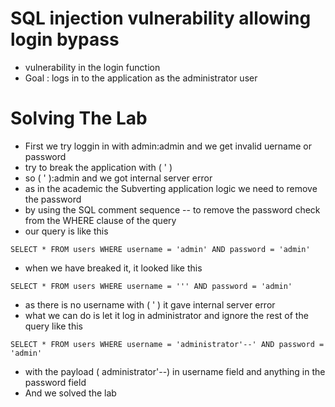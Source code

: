 # SQL injection vulnerability allowing login bypass
- vulnerability in the login function
- Goal : logs in to the application as the administrator user
# Solving The Lab
- First we try loggin in with admin:admin and we get invalid uername or password
- try to break the application with ( ' )
- so ( ' ):admin and we got internal server error
- as in the academic the Subverting application logic we need to remove the password
- by using the SQL comment sequence -- to remove the password check from the WHERE clause of the query
- our query is like this
```
SELECT * FROM users WHERE username = 'admin' AND password = 'admin'
```
- when we have breaked it, it looked like this
```
SELECT * FROM users WHERE username = ''' AND password = 'admin'
```
- as there is no username with ( ' ) it gave internal server error
- what we can do is let it log in administrator and ignore the rest of the query like this
```
SELECT * FROM users WHERE username = 'administrator'--' AND password = 'admin'
```
- with the payload ( administrator'--) in username field and anything in the password field
- And we solved the lab
